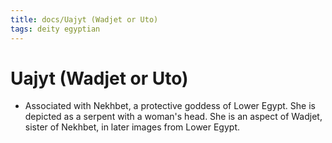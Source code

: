 ```yaml
---
title: docs/Uajyt (Wadjet or Uto)
tags: deity egyptian
---
```


# Uajyt (Wadjet or Uto)
- Associated with Nekhbet, a protective goddess of Lower Egypt. She is depicted as a serpent with a woman's head. She is an aspect of Wadjet, sister of Nekhbet, in later images from Lower Egypt.